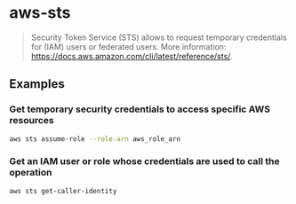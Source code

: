 # aws-sts

> Security Token Service (STS) allows to request temporary credentials for (IAM) users or federated users. More information: <https://docs.aws.amazon.com/cli/latest/reference/sts/>.

## Examples

### Get temporary security credentials to access specific AWS resources

```bash
aws sts assume-role --role-arn aws_role_arn
```

### Get an IAM user or role whose credentials are used to call the operation

```bash
aws sts get-caller-identity
```
